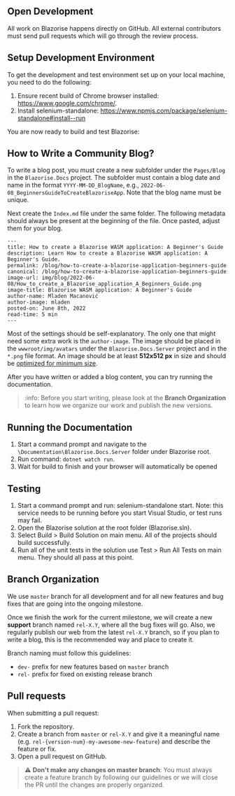 ## Open Development

All work on Blazorise happens directly on GitHub. All external contributors must send pull requests which will go through the review process.

## Setup Development Environment

To get the development and test environment set up on your local machine, you need to do the following:

1. Ensure recent build of Chrome browser installed: https://www.google.com/chrome/.
2. Install selenium-standalone: https://www.npmjs.com/package/selenium-standalone#install--run

You are now ready to build and test Blazorise:

## How to Write a Community Blog?

To write a blog post, you must create a new subfolder under the `Pages/Blog` in the `Blazorise.Docs` project. The subfolder must contain a blog date and name in the format `YYYY-MM-DD_BlogName`, e.g., `2022-06-08_BeginnersGuideToCreateBlazoriseApp`. Note that the blog name must be unique.

Next create the `Index.md` file under the same folder. The following metadata should always be present at the beginning of the file. Once pasted, adjust them for your blog.

```
---
title: How to create a Blazorise WASM application: A Beginner's Guide
description: Learn How to create a Blazorise WASM application: A Beginner's Guide.
permalink: /blog/how-to-create-a-blazorise-application-beginners-guide
canonical: /blog/how-to-create-a-blazorise-application-beginners-guide
image-url: img/blog/2022-06-08/How_to_create_a_Blazorise_application_A_Beginners_Guide.png
image-title: Blazorise WASM application: A Beginner's Guide
author-name: Mladen Macanović
author-image: mladen
posted-on: June 8th, 2022
read-time: 5 min
---
```

Most of the settings should be self-explanatory. The only one that might need some extra work is the `author-image`. The image should be placed in the `wwwroot/img/avatars` under the `Blazorise.Docs.Server` project and in the `*.png` file format. An image should be at least **512x512 px** in size and should be [optimized for minimum size](https://imagecompressor.com/).

After you have written or added a blog content, you can try running the documentation.

> :info: Before you start writing, please look at the **Branch Organization** to learn how we organize our work and publish the new versions.

## Running the Documentation

1. Start a command prompt and navigate to the `\Documentation\Blazorise.Docs.Server` folder under Blazorise root.
2. Run command: `dotnet watch run`.
4. Wait for build to finish and your browser will automatically be opened

## Testing

1. Start a command prompt and run: selenium-standalone start. Note: this service needs to be running before you start Visual Studio, or test runs may fail.
2. Open the Blazorise solution at the root folder (Blazorise.sln).
3. Select Build > Build Solution on main menu. All of the projects should build successfully.
4. Run all of the unit tests in the solution use Test > Run All Tests on main menu. They should all pass at this point.

## Branch Organization

We use `master` branch for all development and for all new features and bug fixes that are going into the ongoing milestone.

Once we finish the work for the current milestone, we will create a new **support** branch named `rel-X.Y`, where all the bug fixes will go. Also, we regularly publish our web from the latest `rel-X.Y` branch, so if you plan to write a blog, this is the recommended way and place to create it.

Branch naming must follow this guidelines:

- `dev-` prefix for new features based on `master` branch
- `rel-` prefix for fixed on existing release branch

## Pull requests

When submitting a pull request:

1. Fork the repository.
2. Create a branch from `master` or `rel-X.Y` and give it a meaningful name (e.g. `rel-{version-num}-my-awesome-new-feature`) and describe the feature or fix.  
4. Open a pull request on GitHub.

> :warning: **Don't make any changes on master branch**: You must always create a feature branch by following our guidelines or we will close the PR until the changes are properly organized.
